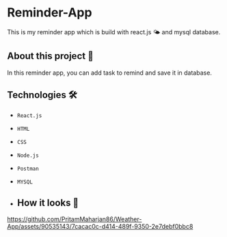 # Reminder-App
This is my reminder app which is build with react.js 🌤 and mysql database.

## About this project 🚀
In this reminder app, you can add task to remind and save it in database.

## Technologies 🛠️
* `React.js`
* `HTML`
* `CSS`
* `Node.js`
* `Postman`
* `MYSQL`

* ## How it looks 🎥

https://github.com/PritamMaharjan86/Weather-App/assets/90535143/7cacac0c-d414-489f-9350-2e7debf0bbc8

